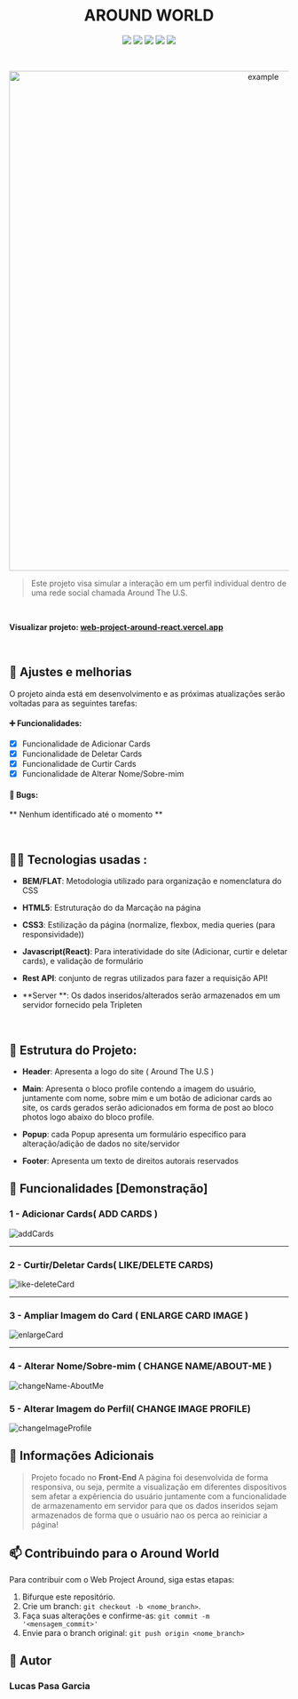 <h1 align="center">
  AROUND WORLD
</h1>

<p align="center">
  <img src="https://img.shields.io/github/repo-size/Lucas2907/web_project_around_react?style=for-the-badge">
  <img src="https://img.shields.io/github/languages/count/Lucas2907/web_project_around_react?style=for-the-badge">
  <img src="https://img.shields.io/github/forks/Lucas2907/web_project_around_react?style=for-the-badge">
  <img src="https://img.shields.io/bitbucket/issues/Lucas2907/web_project_around_react?style=for-the-badge">
  <img src="https://img.shields.io/bitbucket/pr-raw/Lucas2907/web_project_around_react?style=for-the-badge">
</p>  
  <br>
  
  <p align="center">
    <img src="https://github.com/user-attachments/assets/75c4f06b-c30d-4782-b53c-6b5b2fc95cdb" alt="example" width="900"/>
  </p>  

  
> Este projeto visa simular a interação em um perfil individual dentro de uma rede social chamada Around The U.S.
<br>

**Visualizar projeto: [web-project-around-react.vercel.app](https://web-project-around-react-lucas2907s-projects.vercel.app/)**

<br>

## 🔧 Ajustes e melhorias

O projeto ainda está em desenvolvimento e as próximas atualizações serão voltadas para as seguintes tarefas:

#### ➕ Funcionalidades: 
- [x] Funcionalidade de Adicionar Cards
- [x] Funcionalidade de Deletar Cards
- [x] Funcionalidade de Curtir Cards
- [x] Funcionalidade de Alterar Nome/Sobre-mim

#### 🐞 Bugs: 

** Nenhum identificado até o momento **

<br>

## 🧑‍💻 Tecnologias usadas :

- **BEM/FLAT**: Metodologia utilizado para organização e nomenclatura do CSS

- **HTML5**: Estruturação do da Marcação na página

- **CSS3**: Estilização da página (normalize, flexbox, media queries (para responsividade))

- **Javascript(React)**: Para interatividade do site (Adicionar, curtir e deletar cards), e validação de formulário

- **Rest API**: conjunto de regras utilizados para fazer a requisição API!

- **Server **: Os dados inseridos/alterados serão armazenados em um servidor fornecido pela Tripleten

<br> 

## 🧱 Estrutura do Projeto:

- **Header**: Apresenta a logo do site ( Around The U.S )
  
- **Main**: Apresenta o bloco profile contendo a imagem do usuário, juntamente com nome, sobre mim e um botão de adicionar cards ao site, os cards gerados serão adicionados em forma de post ao bloco photos logo abaixo do bloco profile.

- **Popup**: cada Popup apresenta um formulário especifico para alteração/adição de dados no site/servidor
  
- **Footer**: Apresenta um texto de direitos autorais reservados

## 👀 Funcionalidades [Demonstração]


### 1 - Adicionar Cards( ADD CARDS )

 ![addCards](https://github.com/user-attachments/assets/b9d26aea-566d-49a4-b80c-ca935697563f)

---

### 2 - Curtir/Deletar Cards( LIKE/DELETE CARDS)

![like-deleteCard](https://github.com/user-attachments/assets/e6862e91-d5ef-47a2-bb4e-76edba7646fc)

---

### 3 - Ampliar Imagem do Card ( ENLARGE CARD IMAGE )

![enlargeCard](https://github.com/user-attachments/assets/5b45d718-317e-4fc1-b750-53ca068055de)


---

### 4 - Alterar Nome/Sobre-mim ( CHANGE NAME/ABOUT-ME )

![changeName-AboutMe](https://github.com/user-attachments/assets/e56b8ce6-1a8f-4d86-a2a6-2e2dcd236bff)

### 5 - Alterar Imagem do Perfil( CHANGE IMAGE PROFILE)

![changeImageProfile](https://github.com/user-attachments/assets/7c70f9df-6958-4b29-8eb4-df9979d9bcb6)



## 📌 Informações Adicionais

> Projeto  focado no **Front-End** A página foi desenvolvida de forma responsiva, ou seja, permite a visualização em diferentes dispositivos sem afetar a expêriencia do usuário juntamente com a funcionalidade de armazenamento em servidor para que os dados inseridos sejam armazenados de forma que o usuário nao os perca ao reiniciar a página!


## 📫 Contribuindo para o Around World

Para contribuir com o Web Project Around, siga estas etapas:

1. Bifurque este repositório.
2. Crie um branch: `git checkout -b <nome_branch>`.
3. Faça suas alterações e confirme-as: `git commit -m '<mensagem_commit>'`
4. Envie para o branch original: `git push origin <nome_branch>`


## 👤 Autor

### **Lucas Pasa Garcia**
